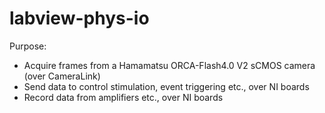 labview-phys-io
============================================

Purpose:
- Acquire frames from a Hamamatsu ORCA-Flash4.0 V2 sCMOS camera (over CameraLink)
- Send data to control stimulation, event triggering etc., over NI boards
- Record data from amplifiers etc., over NI boards
